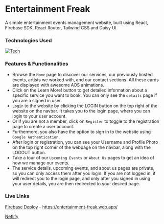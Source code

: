 # Entertainment Freak

A simple entertainment events management website, built using React, Firebase SDK, React Router, Tailwind CSS and Daisy UI.

### Technologies Used

[![Tech](https://skillicons.dev/icons?i=js,react,tailwind,vscode,firebase&theme=dark)](https://skillicons.dev)

### Features & Functionalities

- Browse the `Home` page to discover our services, our previously hosted events, artists we worked with, and our contact sections. All these cards are displayed with awesome AOS animations.
- Click on the Learn More! button to get detailed information about a specific service you want to book. You can only see the `details` page if you are a signed in user.
- `Login` to the website by clicking the LOGIN button on the top right of the website on the navbar. It takes you to the login page, where you can login to your user account.
- Or if you are not a member, click on `Register` to toggle to the registration page to create a user account.
- Furthermore, you also have the option to sign in to the website using `Google Authentication`.
- After login or registration, you can see your Username and Profile Photo on the top right corner of the webpage on the navbar, along with the LOGOUT button.
- Take a tour of our `Upcoming Events` or `About Us` pages to get an idea of how we manage our events.
- The service details, upcoming events, and about us pages are private, so you can only access them after you login. If you are not logged in, it will redirect you to the login page, and only after you signed in using your user details, you are then redirected to your desired page.

### Live Links

[Firebase Deploy](https://entertainment-freak.web.app/) - https://entertainment-freak.web.app/

[Netlify](https://playful-lamington-248ae1.netlify.app/)
